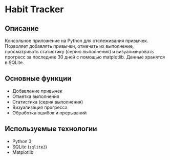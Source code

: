 # Habit Tracker

## Описание
Консольное приложение на Python для отслеживания привычек. Позволяет добавлять привычки, отмечать их выполнение, просматривать статистику (серию выполнения) и визуализировать прогресс за последние 30 дней с помощью matplotlib. Данные хранятся в SQLite.

## Основные функции
- Добавление привычек
- Отметка выполнения
- Статистика (серия выполнения)
- Визуализация прогресса
- Обработка ошибок и прерываний

## Используемые технологии
- Python 3
- SQLite (`sqlite3`)
- Matplotlib
